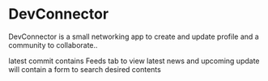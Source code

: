 # DevConnector
DevConnector is a small networking app to create and update profile and a community to collaborate..

latest commit contains Feeds tab to view latest news and upcoming update will contain a form to search desired contents 


